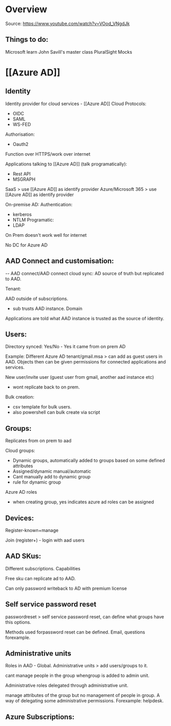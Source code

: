 # Overview 
Source: https://www.youtube.com/watch?v=VOod_VNgdJk

## Things to do:
Microsoft learn
John Savill's master class
PluralSight 
Mocks

# [[Azure AD]]
## Identity
Identity provider for cloud services - [[Azure AD]]
Cloud Protocols:
- OIDC
- SAML
- WS-FED

Authorisation:
- Oauth2

Function over HTTPS/work over internet

Applications talking to [[Azure AD]] (talk programatically):
- Rest API
- MSGRAPH

SaaS > use [[Azure AD]] as identify provider
Azure/Microsoft 365 > use [[Azure AD]] as identify provider

On-premise AD: 
Authentication:
- kerberos
- NTLM
Programatic:
- LDAP

On Prem doesn't work well for internet

No DC for Azure AD
## AAD Connect and customisation:

-- AAD connect/AAD connect cloud sync: AD source of truth but replicated to AAD.

Tenant:

AAD outside of subscriptions.

- sub trusts AAD instance. Domain

Applications are told what AAD instance is trusted as the source of identity.

## Users:

Directory synced: Yes/No - Yes it came from on prem AD

Example: Different Azure AD tenant/gmail.msa > can add as guest users in AAD. Objects then can be given permissions for connected applications and services.

New user/invite user (guest user from gmail, another aad instance etc)

- wont replicate back to on prem.

Bulk creation:

- csv template for bulk users.
- also powershell can bulk create via script

## Groups:

Replicates from on prem to aad

Cloud groups:

- Dynamic groups, automatically added to groups based on some defined attributes
- Assigned/dynamic manual/automatic
- Cant manually add to dynamic group
- rule for dynamic group

Azure AD roles

- when creating group, yes indicates azure ad roles can be assigned

## Devices:

Register-known+manage

Join (register+) - login with aad users

## AAD SKus:

Different subscriptions. Capabilities

Free sku can replicate ad to AAD. 

Can only password writeback to AD with premium license

## Self service password reset

passwordreset > self service password reset, can define what groups have this options.

Methods used forpassword reset can be defined. Email, questions forexample.

## Administrative units

Roles in AAD - Global. Administrative units > add users/groups to it.

cant manage people in the group whengroup is added to admin unit. 

Administrative roles delegated through administrative unit. 

manage attributes of the group but no management of people in group. A way of delegating some administrative permissions. Forexample: helpdesk.

## Azure Subscriptions:

